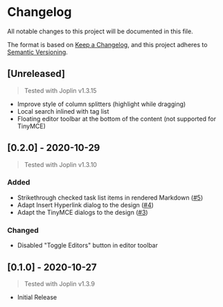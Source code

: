 # Changelog

All notable changes to this project will be documented in this file.

The format is based on [Keep a Changelog](https://keepachangelog.com/en/1.0.0/),
and this project adheres to [Semantic Versioning](https://semver.org/spec/v2.0.0.html).

## [Unreleased]

> Tested with Joplin v1.3.15

- Improve style of column splitters (highlight while dragging)
- Local search inlined with tag list
- Floating editor toolbar at the bottom of the content (not supported for TinyMCE)

## [0.2.0] - 2020-10-29

> Tested with Joplin v1.3.10

### Added

- Strikethrough checked task list items in rendered Markdown ([#5](https://github.com/benji300-joplin-extensions/clean-light-theme/issues/5))
- Adapt Insert Hyperlink dialog to the design ([#4](https://github.com/benji300-joplin-extensions/clean-light-theme/issues/4))
- Adapt the TinyMCE dialogs to the design ([#3](https://github.com/benji300-joplin-extensions/clean-light-theme/issues/3))

### Changed

- Disabled "Toggle Editors" button in editor toolbar

## [0.1.0] - 2020-10-27

> Tested with Joplin v1.3.9

- Initial Release
